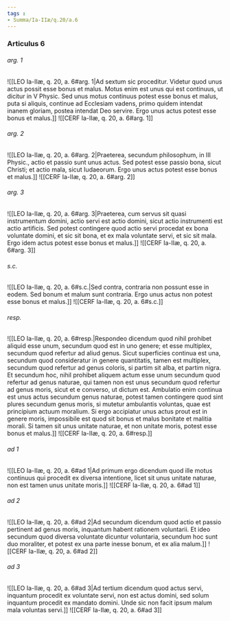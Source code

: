 ```yaml
---
tags : 
- Summa/Ia-IIæ/q.20/a.6
---
```


### Articulus 6

###### arg. 1
![[LEO Ia-IIæ, q. 20, a. 6#arg. 1|Ad sextum sic proceditur. Videtur quod unus actus possit esse bonus et malus. Motus enim est unus qui est continuus, ut dicitur in V Physic. Sed unus motus continuus potest esse bonus et malus, puta si aliquis, continue ad Ecclesiam vadens, primo quidem intendat inanem gloriam, postea intendat Deo servire. Ergo unus actus potest esse bonus et malus.]]
![[CERF Ia-IIæ, q. 20, a. 6#arg. 1]]

###### arg. 2
![[LEO Ia-IIæ, q. 20, a. 6#arg. 2|Praeterea, secundum philosophum, in III Physic., actio et passio sunt unus actus. Sed potest esse passio bona, sicut Christi; et actio mala, sicut Iudaeorum. Ergo unus actus potest esse bonus et malus.]]
![[CERF Ia-IIæ, q. 20, a. 6#arg. 2]]

###### arg. 3
![[LEO Ia-IIæ, q. 20, a. 6#arg. 3|Praeterea, cum servus sit quasi instrumentum domini, actio servi est actio domini, sicut actio instrumenti est actio artificis. Sed potest contingere quod actio servi procedat ex bona voluntate domini, et sic sit bona, et ex mala voluntate servi, et sic sit mala. Ergo idem actus potest esse bonus et malus.]]
![[CERF Ia-IIæ, q. 20, a. 6#arg. 3]]

###### s.c.
![[LEO Ia-IIæ, q. 20, a. 6#s.c.|Sed contra, contraria non possunt esse in eodem. Sed bonum et malum sunt contraria. Ergo unus actus non potest esse bonus et malus.]]
![[CERF Ia-IIæ, q. 20, a. 6#s.c.]]

###### resp.
![[LEO Ia-IIæ, q. 20, a. 6#resp.|Respondeo dicendum quod nihil prohibet aliquid esse unum, secundum quod est in uno genere; et esse multiplex, secundum quod refertur ad aliud genus. Sicut superficies continua est una, secundum quod consideratur in genere quantitatis, tamen est multiplex, secundum quod refertur ad genus coloris, si partim sit alba, et partim nigra. Et secundum hoc, nihil prohibet aliquem actum esse unum secundum quod refertur ad genus naturae, qui tamen non est unus secundum quod refertur ad genus moris, sicut et e converso, ut dictum est. Ambulatio enim continua est unus actus secundum genus naturae, potest tamen contingere quod sint plures secundum genus moris, si mutetur ambulantis voluntas, quae est principium actuum moralium. Si ergo accipiatur unus actus prout est in genere moris, impossibile est quod sit bonus et malus bonitate et malitia morali. Si tamen sit unus unitate naturae, et non unitate moris, potest esse bonus et malus.]]
![[CERF Ia-IIæ, q. 20, a. 6#resp.]]

###### ad 1
![[LEO Ia-IIæ, q. 20, a. 6#ad 1|Ad primum ergo dicendum quod ille motus continuus qui procedit ex diversa intentione, licet sit unus unitate naturae, non est tamen unus unitate moris.]]
![[CERF Ia-IIæ, q. 20, a. 6#ad 1]]

###### ad 2
![[LEO Ia-IIæ, q. 20, a. 6#ad 2|Ad secundum dicendum quod actio et passio pertinent ad genus moris, inquantum habent rationem voluntarii. Et ideo secundum quod diversa voluntate dicuntur voluntaria, secundum hoc sunt duo moraliter, et potest ex una parte inesse bonum, et ex alia malum.]]
![[CERF Ia-IIæ, q. 20, a. 6#ad 2]]

###### ad 3
![[LEO Ia-IIæ, q. 20, a. 6#ad 3|Ad tertium dicendum quod actus servi, inquantum procedit ex voluntate servi, non est actus domini, sed solum inquantum procedit ex mandato domini. Unde sic non facit ipsum malum mala voluntas servi.]]
![[CERF Ia-IIæ, q. 20, a. 6#ad 3]]

